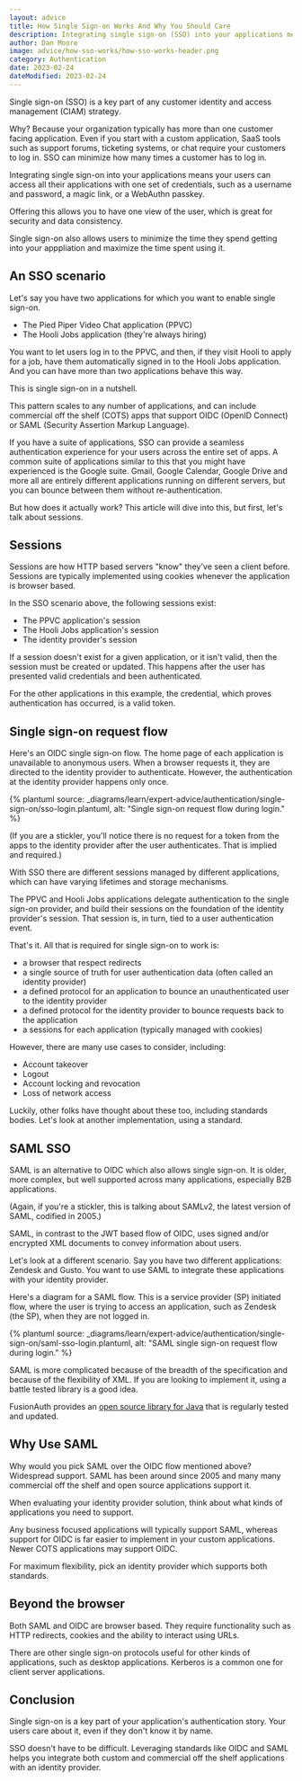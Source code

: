 ```yaml
---
layout: advice
title: How Single Sign-on Works And Why You Should Care
description: Integrating single sign-on (SSO) into your applications means your users can access all your applications with one set of credentials, such as a username and password, a magic link, or a WebAuthn passkey.
author: Dan Moore
image: advice/how-sso-works/how-sso-works-header.png
category: Authentication
date: 2023-02-24
dateModified: 2023-02-24
---
```


Single sign-on (SSO) is a key part of any customer identity and access management (CIAM) strategy.

Why? Because your organization typically has more than one customer facing application. Even if you start with a custom application, SaaS tools such as support forums, ticketing systems, or chat require your customers to log in. SSO can minimize how many times a customer has to log in.

Integrating single sign-on into your applications means your users can access all their applications with one set of credentials, such as a username and password, a magic link, or a WebAuthn passkey.

Offering this allows you to have one view of the user, which is great for security and data consistency. 

Single sign-on also allows users to minimize the time they spend getting into your apppliation and maximize the time spent using it.

## An SSO scenario

Let's say you have two applications for which you want to enable single sign-on.

* The Pied Piper Video Chat application (PPVC)
* The Hooli Jobs application (they're always hiring)

You want to let users log in to the PPVC, and then, if they visit Hooli to apply for a job, have them automatically signed in to the Hooli Jobs application. And you can have more than two applications behave this way.

This is single sign-on in a nutshell.

This pattern scales to any number of applications, and can include commercial off the shelf (COTS) apps that support OIDC (OpenID Connect) or SAML (Security Assertion Markup Language).

If you have a suite of applications, SSO can provide a seamless authentication experience for your users across the entire set of apps. A common suite of applications similar to this that you might have experienced is the Google suite. Gmail, Google Calendar, Google Drive and more all are entirely different applications running on different servers, but you can bounce between them without re-authentication.

But how does it actually work? This article will dive into this, but first, let's talk about sessions.

## Sessions

Sessions are how HTTP based servers "know" they've seen a client before. Sessions are typically implemented using cookies whenever the application is browser based.

In the SSO scenario above, the following sessions exist:

* The PPVC application's session
* The Hooli Jobs application's session
* The identity provider's session

If a session doesn't exist for a given application, or it isn't valid, then the session must be created or updated. This happens after the user has presented valid credentials and been authenticated.

For the other applications in this example, the credential, which proves authentication has occurred, is a valid token.

## Single sign-on request flow

Here's an OIDC single sign-on flow. The home page of each application is unavailable to anonymous users. When a browser requests it, they are directed to the identity provider to authenticate. However, the authentication at the identity provider happens only once.

{% plantuml source: _diagrams/learn/expert-advice/authentication/single-sign-on/sso-login.plantuml, alt: "Single sign-on request flow during login." %}

(If you are a stickler, you'll notice there is no request for a token from the apps to the identity provider after the user authenticates. That is implied and required.)

With SSO there are different sessions managed by different applications, which can have varying lifetimes and storage mechanisms.

The PPVC and Hooli Jobs applications delegate authentication to the single sign-on provider, and build their sessions on the foundation of the identity provider's session. That session is, in turn, tied to a user authentication event.

That's it. All that is required for single sign-on to work is:

* a browser that respect redirects
* a single source of truth for user authentication data (often called an identity provider)
* a defined protocol for an application to bounce an unauthenticated user to the identity provider
* a defined protocol for the identity provider to bounce requests back to the application 
* a sessions for each application (typically managed with cookies)

However, there are many use cases to consider, including:

* Account takeover
* Logout
* Account locking and revocation
* Loss of network access

Luckily, other folks have thought about these too, including standards bodies. Let's look at another implementation, using a standard.

## SAML SSO

SAML is an alternative to OIDC which also allows single sign-on. It is older, more complex, but well supported across many applications, especially B2B applications.

(Again, if you're a stickler, this is talking about SAMLv2, the latest version of SAML, codified in 2005.)

SAML, in contrast to the JWT based flow of OIDC, uses signed and/or encrypted XML documents to convey information about users. 

Let's look at a different scenario. Say you have two different applications: Zendesk and Gusto. You want to use SAML to integrate these applications with your identity provider.

Here's a diagram for a SAML flow. This is a service provider (SP) initiated flow, where the user is trying to access an application, such as Zendesk (the SP), when they are not logged in.

{% plantuml source: _diagrams/learn/expert-advice/authentication/single-sign-on/saml-sso-login.plantuml, alt: "SAML single sign-on request flow during login." %}

SAML is more complicated because of the breadth of the specification and because of the flexibility of XML. If you are looking to implement it, using a battle tested library is a good idea.

FusionAuth provides an [open source library for Java](https://github.com/FusionAuth/fusionauth-samlv2/) that is regularly tested and updated.

## Why Use SAML

Why would you pick SAML over the OIDC flow mentioned above? Widespread support. SAML has been around since 2005 and many many commercial off the shelf and open source applications support it.

When evaluating your identity provider solution, think about what kinds of applications you need to support.

Any business focused applications will typically support SAML, whereas support for OIDC is far easier to implement in your custom applications. Newer COTS applications may support OIDC.

For maximum flexibility, pick an identity provider which supports both standards.

## Beyond the browser

Both SAML and OIDC are browser based. They require functionality such as HTTP redirects, cookies and the ability to interact using URLs.

There are other single sign-on protocols useful for other kinds of applications, such as desktop applications. Kerberos is a common one for client server applications.

## Conclusion

Single sign-on is a key part of your application's authentication story. Your users care about it, even if they don't know it by name.

SSO doesn't have to be difficult. Leveraging standards like OIDC and SAML helps you integrate both custom and commercial off the shelf applications with an identity provider.

